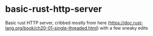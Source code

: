 # basic-rust-http-server
Basic rust HTTP server, cribbed mostly from here (https://doc.rust-lang.org/book/ch20-01-single-threaded.html) with a few sneaky edits
